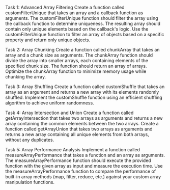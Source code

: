 Task 1: Advanced Array Filtering
Create a function called customFilterUnique that takes an array and a callback function as arguments. The customFilterUnique function should filter the array using the callback function to determine uniqueness. The resulting array should contain only unique elements based on the callback's logic.
Use the customFilterUnique function to filter an array of objects based on a specific property and return only unique objects.

Task 2: Array Chunking
Create a function called chunkArray that takes an array and a chunk size as arguments. The chunkArray function should divide the array into smaller arrays, each containing elements of the specified chunk size. The function should return an array of arrays.
Optimize the chunkArray function to minimize memory usage while chunking the array.

Task 3: Array Shuffling
Create a function called customShuffle that takes an array as an argument and returns a new array with its elements randomly shuffled.
Implement the customShuffle function using an efficient shuffling algorithm to achieve uniform randomness.

Task 4: Array Intersection and Union
Create a function called getArrayIntersection that takes two arrays as arguments and returns a new array containing the common elements between the two arrays.
Create a function called getArrayUnion that takes two arrays as arguments and returns a new array containing all unique elements from both arrays, without any duplicates.

Task 5: Array Performance Analysis
Implement a function called measureArrayPerformance that takes a function and an array as arguments. The measureArrayPerformance function should execute the provided function with the given array as input and measure the execution time.
Use the measureArrayPerformance function to compare the performance of built-in array methods (map, filter, reduce, etc.) against your custom array manipulation functions.

